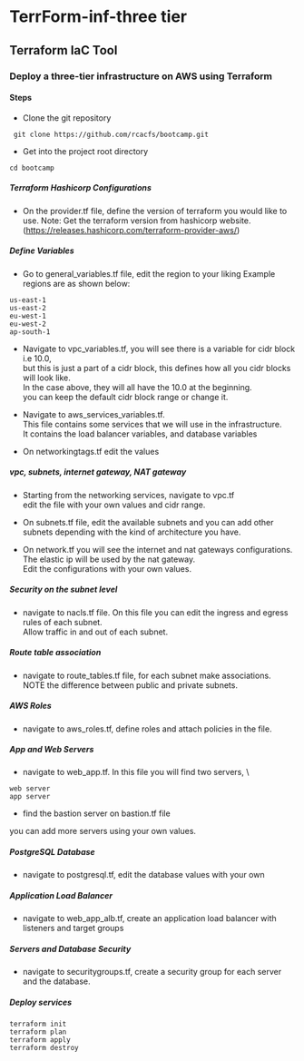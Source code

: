 # TerrForm-inf-three tier

## Terraform IaC Tool

### Deploy a three-tier infrastructure on AWS using Terraform

#### Steps
- Clone the git repository

``` git clone https://github.com/rcacfs/bootcamp.git```

- Get into the project root directory

``` cd bootcamp ```

##### Terraform Hashicorp Configurations
- On the provider.tf file, define the version of terraform you would like to use.
Note: Get the terraform version from hashicorp website. (https://releases.hashicorp.com/terraform-provider-aws/)

##### Define Variables
- Go to general_variables.tf file, edit the region to your liking
Example regions are as shown below:
```
us-east-1
us-east-2
eu-west-1
eu-west-2
ap-south-1
```

- Navigate to vpc_variables.tf, you will see there is a variable for cidr block i.e 10.0, \
but this is just a part of a cidr block, this defines how all you cidr blocks will look like. \
In the case above, they will all have the 10.0 at the beginning. \
you can keep the default cidr block range or change it.

- Navigate to aws_services_variables.tf.\
 This file contains some services that we will use in the infrastructure. \
 It contains the load balancer variables, and database variables

- On networkingtags.tf edit the values

##### vpc, subnets, internet gateway, NAT gateway
- Starting from the networking services, navigate to vpc.tf \
edit the file with your own values and cidr range.

- On subnets.tf file, edit the available subnets and you can add other subnets depending with the kind of architecture you have.

- On network.tf you will see the internet and nat gateways configurations. \
The elastic ip will be used by the nat gateway. \
Edit the configurations with your own values.

##### Security on the subnet level
- navigate to nacls.tf file. On this file you can edit the ingress and egress rules of each subnet.\
 Allow traffic in and out of each subnet.

##### Route table association
- navigate to route_tables.tf file, for each subnet make associations. \
NOTE the difference between public and private subnets.

##### AWS Roles
- navigate to aws_roles.tf, define roles and attach policies in the file.

##### App and Web Servers
- navigate to web_app.tf. In this file you will find two servers, \
```
web server
app server
```
- find the bastion server on bastion.tf file

you can add more servers using your own values.

##### PostgreSQL Database
- navigate to postgresql.tf, edit the database values with your own

##### Application Load Balancer
- navigate to web_app_alb.tf, create an application load balancer with listeners and target groups

##### Servers and Database Security
- navigate to securitygroups.tf, create a security group for each server and the database.


##### Deploy services
```
terraform init
terraform plan
terraform apply
terraform destroy
```
